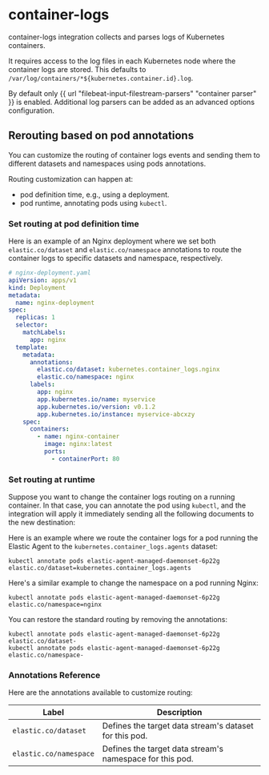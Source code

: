 # container-logs

container-logs integration collects and parses logs of Kubernetes containers.

It requires access to the log files in each Kubernetes node where the container logs are stored.
This defaults to `/var/log/containers/*${kubernetes.container.id}.log`.

By default only {{ url "filebeat-input-filestream-parsers" "container parser" }} is enabled. Additional log parsers can be added as an advanced options configuration.


## Rerouting based on pod annotations

You can customize the routing of container logs events and sending them to different datasets and namespaces using pods annotations.

Routing customization can happen at:

- pod definition time, e.g., using a deployment.
- pod runtime, annotating pods using `kubectl`.


### Set routing at pod definition time

Here is an example of an Nginx deployment where we set both `elastic.co/dataset` and `elastic.co/namespace` annotations to route the container logs to specific datasets and namespace, respectively.

```yaml
# nginx-deployment.yaml
apiVersion: apps/v1
kind: Deployment
metadata:
  name: nginx-deployment
spec:
  replicas: 1
  selector:
    matchLabels:
      app: nginx
  template:
    metadata:
      annotations:
        elastic.co/dataset: kubernetes.container_logs.nginx
        elastic.co/namespace: nginx
      labels:
        app: nginx
        app.kubernetes.io/name: myservice
        app.kubernetes.io/version: v0.1.2
        app.kubernetes.io/instance: myservice-abcxzy
    spec:
      containers:
        - name: nginx-container
          image: nginx:latest
          ports:
            - containerPort: 80
```


### Set routing at runtime

Suppose you want to change the container logs routing on a running container. In that case, you can annotate the pod using `kubectl`, and the integration will apply it immediately sending all the following documents to the new destination:

Here is an example where we route the container logs for a pod running the Elastic Agent to the `kubernetes.container_logs.agents` dataset:

```shell
kubectl annotate pods elastic-agent-managed-daemonset-6p22g elastic.co/dataset=kubernetes.container_logs.agents
```

Here's a similar example to change the namespace on a pod running Nginx:

```shell
kubectl annotate pods elastic-agent-managed-daemonset-6p22g elastic.co/namespace=nginx
```

You can restore the standard routing by removing the annotations:

```shell
kubectl annotate pods elastic-agent-managed-daemonset-6p22g elastic.co/dataset-
kubectl annotate pods elastic-agent-managed-daemonset-6p22g elastic.co/namespace-
```

### Annotations Reference

Here are the annotations available to customize routing:


| Label                  | Description                                              |
| ---------------------- | -------------------------------------------------------- |
| `elastic.co/dataset`   | Defines the target data stream's dataset for this pod.   |
| `elastic.co/namespace` | Defines the target data stream's namespace for this pod. |
